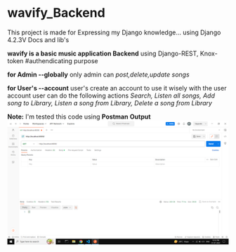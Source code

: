 # wavify_Backend
This project is made for Expressing my Django knowledge...
using Django 4.2.3V Docs and lib's

**wavify is a basic music application Backend** using 
  Django-REST,
  Knox-token #authendicating purpose

**for Admin --globally**
only admin can *post,delete,update songs*

**for User's --account** 
user's create an account to use it wisely
with the user account user can do the following actions
  *Search,*
  *Listen all songs,*
  *Add song to Library,*
  *Listen a song from Library,*
  *Delete a song from Library*

**Note:** 
  I'm tested this code using **Postman**
**Output**
![Screenshots](PostmanResult/Screenshot1.png "Befor admin added song")
